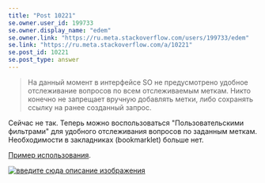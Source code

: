 ```yaml
---
title: "Post 10221"
se.owner.user_id: 199733
se.owner.display_name: "edem"
se.owner.link: "https://ru.meta.stackoverflow.com/users/199733/edem"
se.link: "https://ru.meta.stackoverflow.com/a/10221"
se.post_id: 10221
se.post_type: answer
---
```

<blockquote>
  <p>На данный момент в интерфейсе SO не предусмотрено удобное отслеживание
  вопросов по всем отслеживаемым меткам. Никто конечно не запрещает
  вручную добавлять метки, либо сохранять ссылку на ранее созданный
  запрос.</p>
</blockquote>

<p>Сейчас не так. Теперь можно воспользоваться "Пользовательскими фильтрами" для удобного отслеживания вопросов по заданным меткам. Необходимости в закладниках (bookmarklet) больше нет.</p>

<p><a href="https://ru.meta.stackoverflow.com/a/9646/199733">Пример использования</a>.</p>

<p><a href="https://i.stack.imgur.com/OtbGI.png" rel="nofollow noreferrer"><img src="https://i.stack.imgur.com/OtbGI.png" alt="введите сюда описание изображения"></a></p>
